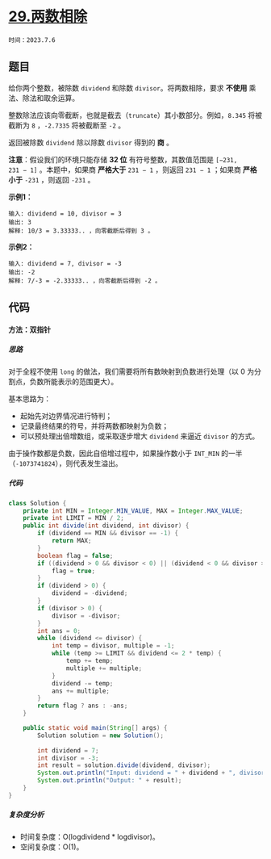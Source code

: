 # [29.两数相除](https://leetcode.cn/problems/divide-two-integers/)

`时间：2023.7.6`

## 题目

给你两个整数，被除数 `dividend` 和除数 `divisor`。将两数相除，要求 **不使用** 乘法、除法和取余运算。

整数除法应该向零截断，也就是截去（`truncate`）其小数部分。例如，`8.345` 将被截断为 `8` ，`-2.7335` 将被截断至 `-2` 。

返回被除数 `dividend` 除以除数 `divisor` 得到的 **商** 。

**注意**：假设我们的环境只能存储 **32 位** 有符号整数，其数值范围是 `[−231,  231 − 1]` 。本题中，如果商 **严格大于** `231 − 1` ，则返回 `231 − 1` ；如果商 **严格小于** `-231` ，则返回 `-231` 。

**示例1：**

```
输入: dividend = 10, divisor = 3
输出: 3
解释: 10/3 = 3.33333.. ，向零截断后得到 3 。
```

**示例2：**

```
输入: dividend = 7, divisor = -3
输出: -2
解释: 7/-3 = -2.33333.. ，向零截断后得到 -2 。
```

## 代码

#### 方法：双指针

##### 思路

对于全程不使用 `long` 的做法，我们需要将所有数映射到负数进行处理（以 0 为分割点，负数所能表示的范围更大）。

基本思路为：

- 起始先对边界情况进行特判；
- 记录最终结果的符号，并将两数都映射为负数；
- 可以预处理出倍增数组，或采取逐步增大 `dividend` 来逼近 `divisor` 的方式。

由于操作数都是负数，因此自倍增过程中，如果操作数小于 `INT_MIN` 的一半（`-1073741824`），则代表发生溢出。

##### 代码

```java
class Solution {
    private int MIN = Integer.MIN_VALUE, MAX = Integer.MAX_VALUE;
    private int LIMIT = MIN / 2;
    public int divide(int dividend, int divisor) {
        if (dividend == MIN && divisor == -1) {
            return MAX;
        }
        boolean flag = false;
        if ((dividend > 0 && divisor < 0) || (dividend < 0 && divisor > 0)) {
            flag = true;
        }
        if (dividend > 0) {
            dividend = -dividend;
        }
        if (divisor > 0) {
            divisor = -divisor;
        }
        int ans = 0;
        while (dividend <= divisor) {
            int temp = divisor, multiple = -1;
            while (temp >= LIMIT && dividend <= 2 * temp) {
                temp += temp;
                multiple += multiple;
            }
            dividend -= temp;
            ans += multiple;
        }
        return flag ? ans : -ans;
    }

    public static void main(String[] args) {
        Solution solution = new Solution();
        
        int dividend = 7;
        int divisor = -3;
        int result = solution.divide(dividend, divisor);
        System.out.println("Input: dividend = " + dividend + ", divisor = " + divisor);
        System.out.println("Output: " + result);
    }
}
```

##### 复杂度分析

- 时间复杂度：O(logdividend * logdivisor)。
- 空间复杂度：O(1)。